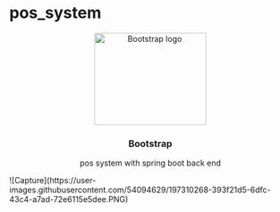 # pos_system


<p align="center">
  <a href="https://getbootstrap.com/">
    <img src="https://getbootstrap.com/docs/5.2/assets/brand/bootstrap-logo-shadow.png" alt="Bootstrap logo" width="200" height="165">
  </a>
</p>

<h3 align="center">Bootstrap</h3>

<p align="center">
  pos system with spring boot back end
  <br>

</p>
![Capture](https://user-images.githubusercontent.com/54094629/197310268-393f21d5-6dfc-43c4-a7ad-72e6115e5dee.PNG)
